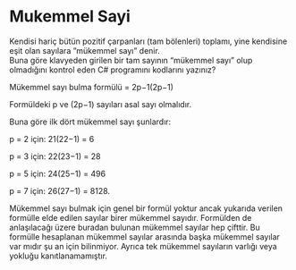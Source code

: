 # Mukemmel Sayi

Kendisi hariç bütün pozitif çarpanları (tam bölenleri) toplamı,  yine kendisine eşit olan sayılara ”mükemmel sayı” denir.  
Buna göre klavyeden girilen bir tam sayının “mükemmel sayı” olup olmadığını kontrol eden C# programını kodlarını yazınız?


Mükemmel sayı bulma formülü = 2p−1(2p−1) 

Formüldeki p ve (2p−1) sayıları asal sayı olmalıdır.

Buna göre ilk dört mükemmel sayı şunlardır:

p = 2 için:   21(22−1) = 6

p = 3 için:   22(23−1) = 28

p = 5 için:   24(25−1) = 496

p = 7 için:   26(27−1) = 8128.

Mükemmel sayı bulmak için genel bir formül yoktur ancak yukarıda verilen formülle elde edilen sayılar birer mükemmel sayıdır. Formülden de anlaşılacağı üzere buradan bulunan mükemmel sayılar hep çifttir. Bu formülle hesaplanan mükemmel sayılar arasında başka mükemmel sayılar var mıdır şu an için bilinmiyor. Ayrıca tek mükemmel sayıların varlığı veya yokluğu kanıtlanamamıştır.




